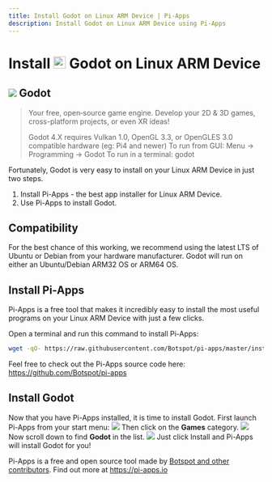```yaml
---
title: Install Godot on Linux ARM Device | Pi-Apps
description: Install Godot on Linux ARM Device using Pi-Apps
---
```

<div class="simple-install-content content">

# Install <img src="/img/app-icons/Godot/icon-64.png" height=24> Godot on Linux ARM Device

## <img src="/img/app-icons/Godot/icon-64.png"> Godot
> Your free, open‑source game engine.
> Develop your 2D & 3D games, cross-platform projects, or even XR ideas!
> 
> Godot 4.X requires Vulkan 1.0, OpenGL 3.3, or OpenGLES 3.0 compatible hardware (eg: Pi4 and newer)
> To run from GUI: Menu -> Programming -> Godot
> To run in a terminal: godot

Fortunately, Godot is very easy to install on your Linux ARM Device in just two steps.
1. Install Pi-Apps - the best app installer for Linux ARM Device.
2. Use Pi-Apps to install Godot.
</div>
<div class="simple-install-content content">

## Compatibility
For the best chance of this working, we recommend using the latest LTS of Ubuntu or Debian from your hardware manufacturer.
Godot will run on either an Ubuntu/Debian ARM32 OS or ARM64 OS.
</div>
<div class="simple-install-content content">

## Install Pi-Apps

Pi-Apps is a free tool that makes it incredibly easy to install the most useful programs on your Linux ARM Device with just a few clicks.

Open a terminal and run this command to install Pi-Apps:
```bash
wget -qO- https://raw.githubusercontent.com/Botspot/pi-apps/master/install | bash
```
Feel free to check out the Pi-Apps source code here: https://github.com/Botspot/pi-apps
</div>
<div class="simple-install-content content">

## Install Godot

Now that you have Pi-Apps installed, it is time to install Godot.
First launch Pi-Apps from your start menu:
<img src="/img/start-menu.png">
Then click on the <b>Games</b> category.
<img src="/img/category-selections/Games.png">
Now scroll down to find <b>Godot</b> in the list.
<img src="/img/app-icons/Godot/app-selection.png">
Just click Install and Pi-Apps will install Godot for you!
</div>
<div class="simple-install-content content">

Pi-Apps is a free and open source tool made by [Botspot and other contributors](/about/#contributors). Find out more at https://pi-apps.io
</div>
